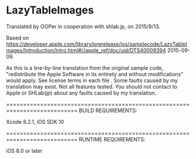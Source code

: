 # LazyTableImages

Translated by OOPer in cooperation with shlab.jp, on 2015/9/13.

Based on
<https://developer.apple.com/library/prerelease/ios/samplecode/LazyTableImages/Introduction/Intro.html#//apple_ref/doc/uid/DTS40009394>
2015-09-09.

As this is a line-by-line translation from the original sample code, "redistribute the Apple Software in its entirety and without modifications" would apply. See license terms in each file .
Some faults caused by my translation may exist. Not all features tested.
You should not contact to Apple or SHLab(jp) about any faults caused by my translation.

===========================================================================
BUILD REQUIREMENTS:

Xcode 8.2.1, iOS SDK 10

===========================================================================
RUNTIME REQUIREMENTS:

iOS 8.0 or later
